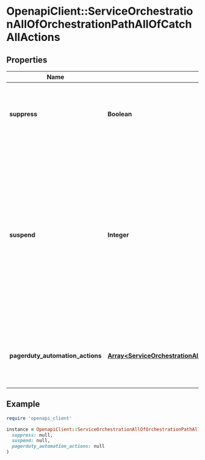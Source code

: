 # OpenapiClient::ServiceOrchestrationAllOfOrchestrationPathAllOfCatchAllActions

## Properties

| Name | Type | Description | Notes |
| ---- | ---- | ----------- | ----- |
| **suppress** | **Boolean** | If true, the resulting alert is suppressed. Suppressed alerts will not trigger an incident. | [optional] |
| **suspend** | **Integer** | The number of seconds to suspend the resulting alert before triggering. This effectively pauses incident notifications. If a resolve event arrives before the alert triggers then PagerDuty won&#39;t create an incident for this the resulting alert. | [optional] |
| **pagerduty_automation_actions** | [**Array&lt;ServiceOrchestrationAllOfOrchestrationPathAllOfCatchAllActionsAllOfPagerdutyAutomationActionsInner&gt;**](ServiceOrchestrationAllOfOrchestrationPathAllOfCatchAllActionsAllOfPagerdutyAutomationActionsInner.md) | Configure an Automation Action associated with the resulting incident. | [optional] |

## Example

```ruby
require 'openapi_client'

instance = OpenapiClient::ServiceOrchestrationAllOfOrchestrationPathAllOfCatchAllActions.new(
  suppress: null,
  suspend: null,
  pagerduty_automation_actions: null
)
```

